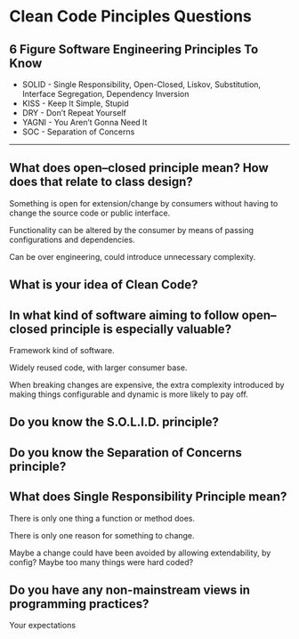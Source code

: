 # Clean Code Pinciples Questions


## 6 Figure Software Engineering Principles To Know

- SOLID - Single Responsibility, Open-Closed, Liskov, Substitution, Interface Segregation, Dependency Inversion
- KISS - Keep It Simple, Stupid
- DRY - Don’t Repeat Yourself
- YAGNI - You Aren’t Gonna Need It
- SOC - Separation of Concerns

-----

## What does open–closed principle mean? How does that relate to class design?
Something is open for extension/change by consumers without having to change the source code or public interface.

Functionality can be altered by the consumer by means of passing configurations and dependencies.

Can be over engineering, could introduce unnecessary complexity.
    

## What is your idea of Clean Code?

## In what kind of software aiming to follow open–closed principle is especially valuable?
Framework kind of software.

Widely reused code, with larger consumer base.

When breaking changes are expensive, the extra complexity introduced by making things configurable and dynamic is more likely to pay off.

## Do you know the S.O.L.I.D. principle?

## Do you know the Separation of Concerns principle?

## What does Single Responsibility Principle mean?
There is only one thing a function or method does.

There is only one reason for something to change.

Maybe a change could have been avoided by allowing extendability, by config? Maybe too many things were hard coded?

## Do you have any non-mainstream views in programming practices?
Your expectations


